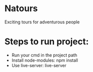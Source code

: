 # Natours
Exciting tours for adventurous people

# Steps to run project:
- Run your cmd in the project path
- Install node-modules: npm install
- Use live-server: live-server

